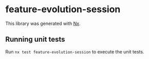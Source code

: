 # feature-evolution-session

This library was generated with [Nx](https://nx.dev).

## Running unit tests

Run `nx test feature-evolution-session` to execute the unit tests.
